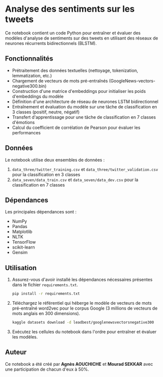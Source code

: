 # Analyse des sentiments sur les tweets

Ce notebook contient un code Python pour entraîner et évaluer des modèles d'analyse de sentiments sur des tweets en utilisant des réseaux de neurones récurrents bidirectionnels (BLSTM).

## Fonctionnalités

- Prétraitement des données textuelles (nettoyage, tokenization, lemmatization, etc.)
- Chargement de vecteurs de mots pré-entraînés (GoogleNews-vectors-negative300.bin)
- Construction d'une matrice d'embeddings pour initialiser les poids d'embeddings du modèle
- Définition d'une architecture de réseau de neurones LSTM bidirectionnel
- Entraînement et évaluation du modèle sur une tâche de classification en 3 classes (positif, neutre, négatif)
- Transfert d'apprentissage pour une tâche de classification en 7 classes d'émotions
- Calcul du coefficient de corrélation de Pearson pour évaluer les performances

## Données

Le notebook utilise deux ensembles de données :

1. `data_three/twitter_training.csv` et `data_three/twitter_validation.csv` pour la classification en 3 classes
2. `data_seven/data_train.csv` et `data_seven/data_dev.csv` pour la classification en 7 classes

## Dépendances

Les principales dépendances sont :

- NumPy
- Pandas
- Matplotlib
- NLTK
- TensorFlow
- scikit-learn
- Gensim

## Utilisation

1. Assurez-vous d'avoir installé les dépendances nécessaires présentes dans le fichier `requirements.txt`.
    ```bash
    pip install -r requirements.txt
    ```
2. Téléchargez le référentiel qui héberge le modèle de vecteurs de mots pré-entraîné word2vec pour le corpus Google (3 millions de vecteurs de mots anglais en 300 dimensions). 
    ```bash
    kaggle datasets download -d leadbest/googlenewsvectorsnegative300
    ```
3. Exécutez les cellules du notebook dans l'ordre pour entraîner et évaluer les modèles.

## Auteur

Ce notebook a été créé par **Agnès AOUCHICHE** et **Mourad SEKKAR** avec une participation de chacun d'eux à 50%.